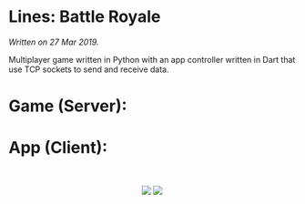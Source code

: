 # Lines: Battle Royale
*Written on 27 Mar 2019.*

Multiplayer game written in Python with an app controller written in Dart that use TCP sockets to send and receive data.

# Game (Server):

# App (Client):

<br>
<p align="center">
  <img src="screenshots/app1.png">
  <img src="screenshots/app2.png">
</p>

